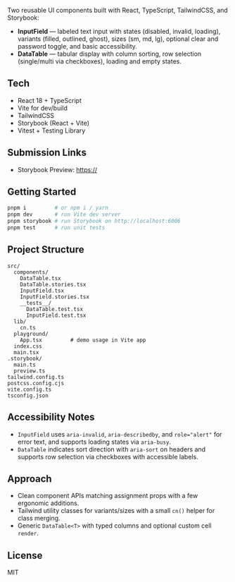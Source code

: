 Two reusable UI components built with React, TypeScript, TailwindCSS, and Storybook:

- **InputField** — labeled text input with states (disabled, invalid, loading), variants (filled, outlined, ghost), sizes (sm, md, lg), optional clear and password toggle, and basic accessibility.
- **DataTable** — tabular display with column sorting, row selection (single/multi via checkboxes), loading and empty states.

## Tech
- React 18 + TypeScript
- Vite for dev/build
- TailwindCSS
- Storybook (React + Vite)
- Vitest + Testing Library

## Submission Links
- Storybook Preview: [https://<your-chromatic-link>](https://www.chromatic.com/build?appId=68aca07847c03de9e3d3da82&number=2)

## Getting Started

```bash
pnpm i         # or npm i / yarn
pnpm dev       # run Vite dev server
pnpm storybook # run Storybook on http://localhost:6006
pnpm test      # run unit tests
```

## Project Structure

```text
src/
  components/
    DataTable.tsx
    DataTable.stories.tsx
    InputField.tsx
    InputField.stories.tsx
    __tests__/
      DataTable.test.tsx
      InputField.test.tsx
  lib/
    cn.ts
  playground/
    App.tsx         # demo usage in Vite app
  index.css
  main.tsx
.storybook/
  main.ts
  preview.ts
tailwind.config.ts
postcss.config.cjs
vite.config.ts
tsconfig.json
```

## Accessibility Notes
- `InputField` uses `aria-invalid`, `aria-describedby`, and `role="alert"` for error text, and supports loading states via `aria-busy`.
- `DataTable` indicates sort direction with `aria-sort` on headers and supports row selection via checkboxes with accessible labels.

## Approach
- Clean component APIs matching assignment props with a few ergonomic additions.
- Tailwind utility classes for variants/sizes with a small `cn()` helper for class merging.
- Generic `DataTable<T>` with typed columns and optional custom cell `render`.

## License
MIT
